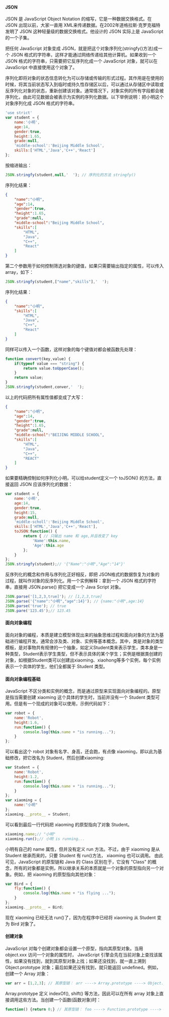 ####  JSON

JSON 是 JavaScript Object Notation 的缩写，它是一种数据交换格式。在 JSON 出现以前，大家一直用 XML来传递数据。在2002年道格拉斯·克罗克福特发明了 JSON 这种轻量级的数据交换格式。他设计的 JSON 实际上是 JavaScript 的一个子集。

把任何 JavaScript 对象变成 JSON，就是把这个对象序列化(stringfy()方法)成一个 JSON 格式的字符串，这样才能通过网络传递给其他计算机。如果收到一个 JSON 格式的字符串，只需要把它反序列化成一个 JavaScript 对象，就可以在 JavaScript 中直接使用这个对象了。

序列化即将对象的状态信息转化为可以存储或传输的形式过程。其作用是在使用的时候，将其当前状态写入到临时或持久性存储区以后，可以通过从存储区中读取或反序列化对象的状态，重新创建该对象。通常情况下，对象实例的所有字段都会被序列化，由此可见数据会被表示为实例的序列化数据。以下举例说明：把小明这个对象序列化成 JSON 格式的字符串。

```js
'use strict'
var student = {
    name:'小明',
    age:14,
    gender:true,
    height:1.65,
    grade:null,
    'middle-school':'Beijing Middle School',
    skills:['HTML','Java','C++','React']
};
```

按缩进输出：

```js
JSON.stringfy(student,null,'  '); // 序列化的方法 stringfy()
```

序列化结果：

```json
{
    "name":"小明",
    "age":14,
    "gender":true,
    "height":1.65,
    "grade":null,
    "middle-school":"Beijing Middle School",
    "skills":[
    	"HTML",
    	"Java",
    	"C++",
    	"React"
    ]
}
```

第二个参数用于如何控制筛选对象的键值，如果只需要输出指定的属性，可以传入array，如下：

```js
JSON.stringfy(student,["name","skills"],'  ');
```

序列化结果：

```json
{
    "name":"小明",
    "skills":[
    	"HTML",
    	"Java",
    	"C++",
    	"React"
    ]
}
```

同样可以传入一个函数，这样对象的每个键值对都会被函数先处理：

```js
function convert(key,value) {
    if(typeof value === "string") {
        return value.toUpperCase();
    }
    return value;
}
JSON.stringfy(student,conver,'	');
```

以上的代码把所有属性值都变成了大写：

```json
{
    "name":"小明",
    "age":14,
    "gender":true,
    "height":1.65,
    "grade":null,
    "middle-school":"BEIJING MIDDLE SCHOOL",
    "skills":[
    	"HTML",
    	"Java",
    	"C++",
    	"REACT"
    ]
}
```

如果要精确控制如何序列化小明，可以给student定义一个 toJSON() 的方法，直接返回 JSON 应该序列化的数据：

```js
var student = {
    name:'小明',
    age:14,
    gender:true,
    height:15,
    grade:null,
    'middle-scholl':'Beijing Middle School',
    skills:['HTML','Java','C++','React'],
    toJSON:function() {
        return { // 只输出 name 和 age,并且改变了 key
            'Name':this.name,
            'Age':this.age
        };
    }
};
JSON.stringfy(student);// '{"Name":"小明","Age":"14"}'
```

反序列化的概念和作用与序列化正好相反，即把 JSON格式的数据恢复为对象的过程，就叫作对象的反序列化。用一个实例解释：拿到一个 JSON 格式的字符串，直接用  JSON.parse() 把它变成一个 Java Script 对象。

```js
JSON.parse('[1,2,3,true]'); // [1,2,3,true]
JSON.parse('{"name":"小明","age":14}'); // {name:"小明",age:14}
JSON.parse('true'); // true
JSON.pare('123.45');// 123.45
```

#### 面向对象编程

面向对象的编程，本质是建立模型体现出来的抽象思维过程和面向对象的方法为基础进行编程开发。通常会涉及类、对象、实例等基本概念。其中，类是对象的类型模板，是对事物共有规律的一个抽象，如定义Student类来表示学生，类本身是一种类型，Student表示学生类型，但不表示具体的某个学生；实例是根据类创建的对象，如根据Student类可以创建出xiaoming、xiaohong等多个实例，每个实例表示一个具体的学生，他们全都属于 Student 类型。

#### 面向对象编程基础

JavaScript 不区分类和实例的概念，而是通过原型来实现面向对象编程的。原型是指当需要创建 xiaoming 这个具体的学生时，当前并没有一个 Student 类型可用。但是有一个现成的对象可以使用，示例代码如下：

```js
var robot = {
	name:'Robot',
	height:1.6,
	run:function() {
		console.log(this.name + "is running...");
	}
};
```

可以看出这个 robot 对象有名字、身高，还会跑，有点像 xiaoming，即以此为基础修改，把它改名为 Student，然后创建xiaoming:

```js
var Student = {
    name:'Robot',
	height:1.2,
	run:function() {
		console.log(this.name + "is running...");
	}
};
var xiaoming = {
    name:"小明"
};
xiaoming.__proto__ = Student;
```

可以看到最后一行代码把 xiaoming 的原型指向了对象 Student。

```js
xiaoming.name;// "小明"
xiaoming.run();// 小明 is running...
```

小明有自己的 name 属性，但并没有定义 run 方法。不过，由于 xiaoming 是从 Student 继承而来的，只要 Student 有 run()方法， xiaoming 也可以调用。 由此可见，JavaScript 的原型链和 Java 的 Class 区别在于，它没有 "Class" 的概念，所有的对象都是实例，所以继承关系的本质就是一个对象的原型指向另一个对象。例如，把 xiaoming 的原型指向其他对象：

```js
var Bird = {
    fly:function() {
        console.log(this.name + "is flying ...");
    }
};
xiaoming.__proto__ = Bird;
```

现在 xiaoming 已经无法 run()了，因为在程序中已经将 xiaoming 从 Student 变为 Bird 对象了。

#### 创建对象

JavaScript 对每个创建对象都会设置一个原型，指向其原型对象。当用 object.xxx 访问一个对象的属性时， JavaScript 引擎会先在当前对象上查找该属性，如果没有找到，就到其原型对象上找；如果还没找到，就一直上溯到 Object.prototype 对象；最后如果还没有找到，就只能返回 undefined。例如，创建一个 Array 对象：

```js
var arr = [1,2,3]; // 其原型链： arr ----> Array.prototype ----> Object.prototype ----> null
```

Array.prototype 定义 indexOf(), shift() 等方法，因此可以在所有 array 对象上直接调用这些方法。当创建一个函数(函数对象)时：

```js
function() {return 0;} // 其原型链： foo ----> Function.prototype ----> Object.prototype ----> null
```

